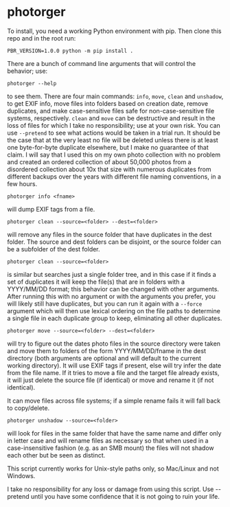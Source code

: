 # photorger

To install, you need a working Python environment with pip. Then clone this repo and in the root run:

    PBR_VERSION=1.0.0 python -m pip install .

There are a bunch of command line arguments that will control the behavior; use:

    photorger --help
    
to see them. There are four main commands: `info`, `move`, `clean` and `unshadow`, to get EXIF info, move files into folders based on creation date, remove duplicates, and make case-sensitive files safe for non-case-sensitive file systems, respectively. `clean` and `move` can be destructive and result in the loss of files for which I take no responsibility; use at your own risk. You can use `--pretend` to see what actions would be taken in a trial run. It should be the case that at the very least no file will be deleted unless there is at least one byte-for-byte duplicate elsewhere, but I make no guarantee of that claim. I will say that I used this on my own photo collection with no problem and created an ordered collection of about 50,000 photos from a disordered collection about 10x that size with numerous duplicates from different backups over the years with different file naming conventions, in a few hours.

    photorger info <fname>
    
will dump EXIF tags from a file.

    photorger clean --source=<folder> --dest=<folder>
    
will remove any files in the source folder that have duplicates in the dest folder. The source and dest folders can be disjoint, or the source folder can be a subfolder of the dest folder.

    photorger clean --source=<folder>
    
is similar but searches just a single folder tree, and in this case if it finds a set of duplicates it will keep the file(s) that are in folders with a YYYY/MM/DD format; this behavior can be changed with other arguments. After running this with no argument or with the arguments you prefer, you will likely still have duplicates, but you can run it again with a `--force` argument which will then use lexical ordering on the file paths to determine a single file in each duplicate group to keep, eliminating all other duplicates.

    photorger move --source=<folder> --dest=<folder>
    
will try to figure out the dates photo files in the source directory were taken and move them to folders of the form YYYY/MM/DD/fname in the dest directory (both arguments are optional and will default to the current working directory). It will use EXIF tags if present, else will try infer the date from the file name. If it tries to move a file and the target file already exists, it will just delete the source file (if identical) or move and rename it (if not identical).

It can move files across file systems; if a simple rename fails it will fall back to copy/delete.

    photorger unshadow --source=<folder>

will look for files in the same folder that have the same name and differ only in letter case and will rename files as necessary so that when used in a case-insensitive fashion (e.g. as an SMB mount) the files will not shadow each other but be seen as distinct.

This script currently works for Unix-style paths only, so Mac/Linux and not Windows. 

I take no responsibility for any loss or damage from using this script. Use --pretend until you have some confidence that it is not going to ruin your life.

